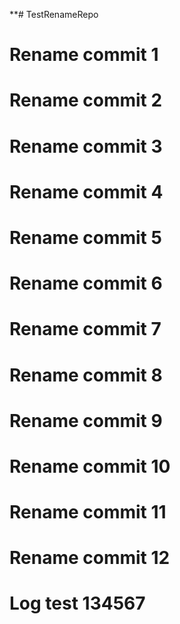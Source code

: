 **# TestRenameRepo
# Rename commit 1
# Rename commit 2
# Rename commit 3
# Rename commit 4
# Rename commit 5
# Rename commit 6
# Rename commit 7
# Rename commit 8
# Rename commit 9
# Rename commit 10
# Rename commit 11
# Rename commit 12
# Log test 134567
